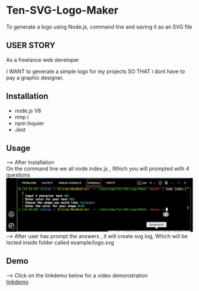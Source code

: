 # Ten-SVG-Logo-Maker
To generate a logo using Node.js, command line and saving it as an SVG file 

## USER STORY 
As a freelance web developer 

I WANT to generate a simple logo for my projects 
SO THAT i dont have to pay a graphic designer.

## Installation 
- node.js V8 
- nmp i 
- npm Inquier
- Jest


## Usage 
--> After installation<br>
On the command line we all node index.js , Which you will prompted with 4 questions<br>
![exampledemo](images/Image-6.png)<br>
--> After user has prompt the answers , it will create svg log, Which will be locted inside folder called example/logo.svg<br>

## Demo
--> Click on the linkdemo below for a video demonstration<br>
[linkdemo](https://youtu.be/uqrWgjyIrj0)
